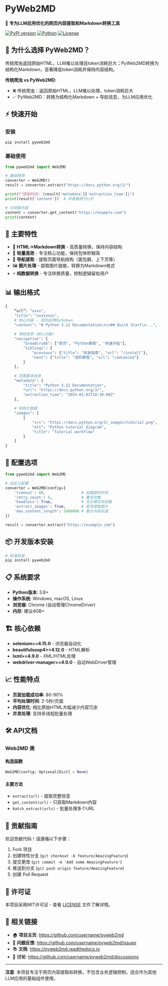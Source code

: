 # PyWeb2MD

🤖 **专为LLM应用优化的网页内容提取和Markdown转换工具**

[![PyPI version](https://badge.fury.io/py/pyweb2md.svg)](https://badge.fury.io/py/pyweb2md)
[![Python](https://img.shields.io/pypi/pyversions/pyweb2md)](https://pypi.org/project/pyweb2md/)
[![License](https://img.shields.io/badge/License-MIT-blue.svg)](https://opensource.org/licenses/MIT)

## 🎯 为什么选择 PyWeb2MD？

传统爬虫返回原始HTML，LLM难以处理且token消耗巨大；PyWeb2MD转换为结构化Markdown，显著降低token消耗并保持内容结构。

**传统爬虫 vs PyWeb2MD**:
- ❌ 传统爬虫：返回原始HTML，LLM难以处理，token消耗巨大
- ✅ PyWeb2MD：转换为结构化Markdown + 导航信息，为LLM应用优化

## ⚡ 快速开始

### 安装

```bash
pip install pyweb2md
```

### 基础使用

```python
from pyweb2md import Web2MD

# 基础使用
converter = Web2MD()
result = converter.extract("https://docs.python.org/3/")

print(f"提取时间: {result['metadata']['extraction_time']}")
print(result['content'])  # 可直接用于LLM

# 只获取内容
content = converter.get_content("https://example.com")
print(content)
```


## 🚀 主要特性

- 🧹 **HTML→Markdown转换** - 高质量转换，保持内容结构
- 🔧 **轻量高效** - 专注核心功能，保持包体积精简
- 🧭 **导航提取** - 提取页面导航结构（面包屑、上下页等）
- 🖼️ **图片处理** - 提取图片链接，转换为Markdown格式
- ⚡ **纯数据转换** - 专注转换质量，控制逻辑留给用户


## 📊 输出格式

```python
{
    “url”: "xxxx",
    "title": "xxxxxxxx",
    # 核心内容 - 清洗后的Markdown
    "content": "# Python 3.12 Documentation\n\n## Quick Start\n...",
    
    # 导航信息（核心功能）
    "navigation": {
        "breadcrumb": ["首页", "Python教程", "快速开始"],
        "siblings": {
            "previous": {"title": "安装指南", "url": "/install"},
            "next": {"title": "进阶教程", "url": "/advanced"}
        }
    },
    
    # 页面基本信息
    "metadata": {
        "title": "Python 3.12 Documentation",
        "url": "https://docs.python.org/3/",
        "extraction_time": "2024-01-01T10:30:00Z"
    },
    
    # 结构化数据
    "images": [
        {
            "src": "https://docs.python.org/3/_images/tutorial.png",
            "alt": "Python tutorial diagram", 
            "title": "Tutorial workflow"
        }
    ]
}
```



## 🔧 配置选项

```python
from pyweb2md import Web2MD

# 自定义配置
converter = Web2MD(config={
    'timeout': 60,                # 加载超时时间
    'retry_count': 5,             # 重试次数
    'headless': True,             # 无头模式浏览器
    'extract_images': True,       # 是否提取图片
    'max_content_length': 1000000 # 最大内容长度
})

result = converter.extract("https://example.com")
```

## 📦 开发版本安装

```bash
# 标准安装
pip install pyweb2md
```

## 📋 系统要求

- **Python版本**: 3.8+
- **操作系统**: Windows, macOS, Linux  
- **浏览器**: Chrome (自动管理ChromeDriver)
- **内存**: 建议4GB+

## 🏗️ 核心依赖

- **selenium>=4.15.0** - 浏览器自动化
- **beautifulsoup4>=4.12.0** - HTML解析
- **lxml>=4.9.0** - XML/HTML处理
- **webdriver-manager>=4.0.0** - 自动WebDriver管理

## 📈 性能特点

- **页面加载成功率**: 80-90%
- **平均处理时间**: 2-5秒/页面
- **内容优化**: 相比原始HTML大幅减少内容冗余
- **并发处理**: 支持多线程批量处理

## 🛠️ API文档

### Web2MD 类

#### 构造函数
```python
Web2MD(config: Optional[Dict] = None)
```

#### 主要方法

- `extract(url)` - 提取完整信息
- `get_content(url)` - 只获取Markdown内容
- `batch_extract(urls)` - 批量处理多个URL

## 🤝 贡献指南

欢迎贡献代码！请遵循以下步骤：

1. Fork 项目
2. 创建特性分支 (`git checkout -b feature/AmazingFeature`)
3. 提交更改 (`git commit -m 'Add some AmazingFeature'`)
4. 推送到分支 (`git push origin feature/AmazingFeature`)
5. 创建 Pull Request

## 📄 许可证

本项目采用MIT许可证 - 查看 [LICENSE](LICENSE) 文件了解详情。

## 🔗 相关链接

- 🏠 **项目主页**: https://github.com/username/pyweb2md
- 🐛 **问题反馈**: https://github.com/username/pyweb2md/issues
- 📚 **文档**: https://pyweb2md.readthedocs.io
- 💬 **讨论**: https://github.com/username/pyweb2md/discussions

---

**注意**: 本项目专注于网页内容提取和转换，不包含业务逻辑控制。适合作为其他LLM应用的基础组件使用。 
